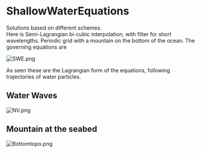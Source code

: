 # ShallowWaterEquations
Solutions based on different schemes.  
Here is Semi-Lagrangian bi-cubic interpolation, with filter for short wavelengths.
Periodic grid with a mountain on the bottom of the ocean. The governing equations are 

![SWE.png](https://github.com/mintDan/ShallowWaterEquations/blob/master/figs/SWE.png)

As seen these are the Lagrangian form of the equations, following trajectories of water particles.
## Water Waves
![NV.png](https://github.com/mintDan/ShallowWaterEquations/blob/master/figs/SW2D.png)

## Mountain at the seabed
![Bottomtopo.png](https://github.com/mintDan/ShallowWaterEquations/blob/master/figs/bottomtopog.png)